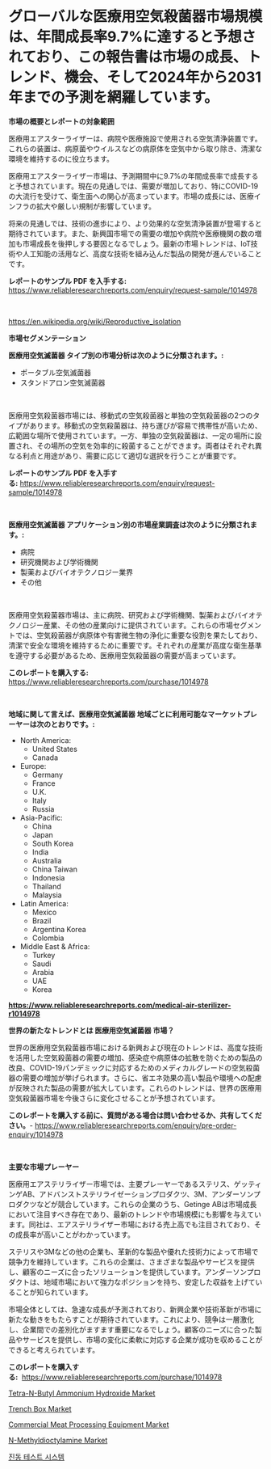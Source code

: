<p><h1>グローバルな医療用空気殺菌器市場規模は、年間成長率9.7%に達すると予想されており、この報告書は市場の成長、トレンド、機会、そして2024年から2031年までの予測を網羅しています。</h1></p><p><strong>市場の概要とレポートの対象範囲</strong></p>
<p><p>医療用エアスターライザーは、病院や医療施設で使用される空気清浄装置です。これらの装置は、病原菌やウイルスなどの病原体を空気中から取り除き、清潔な環境を維持するのに役立ちます。</p><p>医療用エアスターライザー市場は、予測期間中に9.7%の年間成長率で成長すると予想されています。現在の見通しでは、需要が増加しており、特にCOVID-19の大流行を受けて、衛生面への関心が高まっています。市場の成長には、医療インフラの拡大や厳しい規制が影響しています。</p><p>将来の見通しでは、技術の進歩により、より効果的な空気清浄装置が登場すると期待されています。また、新興国市場での需要の増加や病院や医療機関の数の増加も市場成長を後押しする要因となるでしょう。最新の市場トレンドは、IoT技術や人工知能の活用など、高度な技術を組み込んだ製品の開発が進んでいることです。</p></p>
<p><strong>レポートのサンプル PDF を入手する:</strong> <a href="https://www.reliableresearchreports.com/enquiry/request-sample/1014978">https://www.reliableresearchreports.com/enquiry/request-sample/1014978</a></p>
<p>&nbsp;</p>
<p><a href="https://en.wikipedia.org/wiki/Reproductive_isolation">https://en.wikipedia.org/wiki/Reproductive_isolation</a></p>
<p><strong>市場セグメンテーション</strong></p>
<p><strong>医療用空気滅菌器 タイプ別の市場分析は次のように分類されます。:</strong></p>
<p><ul><li>ポータブル空気滅菌器</li><li>スタンドアロン空気滅菌器</li></ul></p>
<p>&nbsp;</p>
<p><p>医療用空気殺菌器市場には、移動式の空気殺菌器と単独の空気殺菌器の2つのタイプがあります。移動式の空気殺菌器は、持ち運びが容易で携帯性が高いため、広範囲な場所で使用されています。一方、単独の空気殺菌器は、一定の場所に設置され、その場所の空気を効率的に殺菌することができます。両者はそれぞれ異なる利点と用途があり、需要に応じて適切な選択を行うことが重要です。</p></p>
<p><strong>レポートのサンプル PDF を入手する:</strong>&nbsp;<a href="https://www.reliableresearchreports.com/enquiry/request-sample/1014978">https://www.reliableresearchreports.com/enquiry/request-sample/1014978</a></p>
<p>&nbsp;</p>
<p><strong> 医療用空気滅菌器 アプリケーション別の市場産業調査は次のように分類されます。:</strong></p>
<p><ul><li>病院</li><li>研究機関および学術機関</li><li>製薬およびバイオテクノロジー業界</li><li>その他</li></ul></p>
<p>&nbsp;</p>
<p><p>医療用空気殺菌器市場は、主に病院、研究および学術機関、製薬およびバイオテクノロジー産業、その他の産業向けに提供されています。これらの市場セグメントでは、空気殺菌器が病原体や有害微生物の浄化に重要な役割を果たしており、清潔で安全な環境を維持するために重要です。それぞれの産業が高度な衛生基準を遵守する必要があるため、医療用空気殺菌器の需要が高まっています。</p></p>
<p><strong>このレポートを購入する:</strong>&nbsp; <a href="https://www.reliableresearchreports.com/purchase/1014978">https://www.reliableresearchreports.com/purchase/1014978</a></p>
<p>&nbsp;</p>
<p><strong>地域に関して言えば、医療用空気滅菌器 地域ごとに利用可能なマーケットプレーヤーは次のとおりです。:</strong></p>
<p><ul>
    <li>
        North America:
        <ul>
            <li>United States</li>
            <li>Canada</li>
        </ul>
    </li>
    <li>
        Europe:
        <ul>
            <li>Germany</li>
            <li>France</li>
            <li>U.K.</li>
            <li>Italy</li>
            <li>Russia</li>
        </ul>
    </li>
    <li>
        Asia-Pacific:
        <ul>
            <li>China</li>
            <li>Japan</li>
            <li>South Korea</li>
            <li>India</li>
            <li>Australia</li>
            <li>China Taiwan</li>
            <li>Indonesia</li>
            <li>Thailand</li>
            <li>Malaysia</li>
        </ul>
    </li>
    <li>
        Latin America:
        <ul>
            <li>Mexico</li>
            <li>Brazil</li>
            <li>Argentina Korea</li>
            <li>Colombia</li>
        </ul>
    </li>
    <li>
        Middle East & Africa:
        <ul>
            <li>Turkey</li>
            <li>Saudi</li>
            <li>Arabia</li>
            <li>UAE</li>
            <li>Korea</li>
        </ul>
    </li>
    </ul></p>
<p><strong><a href="https://www.reliableresearchreports.com/medical-air-sterilizer-r1014978">https://www.reliableresearchreports.com/medical-air-sterilizer-r1014978</a></strong>&nbsp;</p>
<p><strong>世界の新たなトレンドとは 医療用空気滅菌器 市場？</strong></p>
<p><p>世界の医療用空気殺菌器市場における新興および現在のトレンドは、高度な技術を活用した空気殺菌器の需要の増加、感染症や病原体の拡散を防ぐための製品の改良、COVID-19パンデミックに対応するためのメディカルグレードの空気殺菌器の需要の増加が挙げられます。さらに、省エネ効果の高い製品や環境への配慮が反映された製品の需要が拡大しています。これらのトレンドは、世界の医療用空気殺菌器市場を今後さらに変化させることが予想されています。</p></p>
<p><strong>このレポートを購入する前に、質問がある場合は問い合わせるか、共有してください。</strong>- <a href="https://www.reliableresearchreports.com/enquiry/pre-order-enquiry/1014978">https://www.reliableresearchreports.com/enquiry/pre-order-enquiry/1014978</a></p>
<p>&nbsp;</p>
<p><strong>主要な市場プレーヤー</strong></p>
<p><p>医療用エアステリライザー市場では、主要プレーヤーであるステリス、ゲッティンゲAB、アドバンストステリライゼーションプロダクツ、3M、アンダーソンプロダクツなどが競合しています。これらの企業のうち、Getinge ABは市場成長において注目すべき存在であり、最新のトレンドや市場規模にも影響を与えています。同社は、エアステリライザー市場における売上高でも注目されており、その成長率が高いことがわかっています。</p><p>ステリスや3Mなどの他の企業も、革新的な製品や優れた技術力によって市場で競争力を維持しています。これらの企業は、さまざまな製品やサービスを提供し、顧客のニーズに合ったソリューションを提供しています。アンダーソンプロダクトは、地域市場において強力なポジションを持ち、安定した収益を上げていることが知られています。</p><p>市場全体としては、急速な成長が予測されており、新興企業や技術革新が市場に新たな動きをもたらすことが期待されています。これにより、競争は一層激化し、企業間での差別化がますます重要になるでしょう。顧客のニーズに合った製品やサービスを提供し、市場の変化に柔軟に対応する企業が成功を収めることができると考えられています。</p></p>
<p><strong>このレポートを購入する:</strong>&nbsp;&nbsp;<a href="https://www.reliableresearchreports.com/purchase/1014978">https://www.reliableresearchreports.com/purchase/1014978</a></p>
<p><p><a href="https://github.com/joanneharris67856/Market-Research-Report-List-1/blob/main/tetra-n-butyl-ammonium-hydroxide-market.md">Tetra-N-Butyl Ammonium Hydroxide Market</a></p><p><a href="https://www.linkedin.com/pulse/insights-trench-box-industry-market-financial-status-size-iiu2e">Trench Box Market</a></p><p><a href="https://www.linkedin.com/pulse/evaluating-global-commercial-meat-processing-equipment-market-covwe">Commercial Meat Processing Equipment Market</a></p><p><a href="https://github.com/josebowitzhs/Market-Research-Report-List-1/blob/main/n-methyldioctylamine-market.md">N-Methyldioctylamine Market</a></p><p><a href="https://github.com/DavidRobb19/Market-Research-Report-List-2/blob/main/398175527267.md">진동 테스트 시스템</a></p></p>